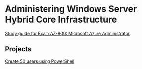 # Administering Windows Server Hybrid Core Infrastructure


[Study guide for Exam AZ-800: Microsoft Azure Administrator](https://learn.microsoft.com/en-us/credentials/certifications/resources/study-guides/az-800)


## Projects

[Create 50 users using PowerShell](./CreateUserWithNameList.ps1)
